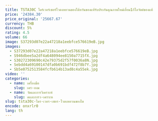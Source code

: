 ```yaml
---
title: TSTA30C ไดร์เวอร์เซอร์โวตงหยวนของไต้หวันของแท้รับประกันคุณภาพใหม่เอี่ยม1กิโลวัตต์ของแท้
price: '24384.30'
price_original: '25667.67'
currency: THB
discount: 5%
rating: 4.5
volume: 66
image: S37293d07e22a47218a1eebfce576619eB.jpg
images:
  - S37293d07e22a47218a1eebfce576619eB.jpg
  - S946dbee5a2df4a648094ee8150a7715fX.jpg
  - S30272309690c42e79375d2f57f0036a8N.jpg
  - Sebdd4a69100147dfa0b691bdf472f8b7Y.jpg
  - Sb5e0752513584fcfb614b13ad8c4a55ek.jpg
video: ''
categories:
  - name: เครื่องมือ
    slug: เคร-องม
  - name: วัดและการวิเคราะห์
    slug: ดและการว-เคราะห
slug: tsta30c-ไดร-เวอร-เซอร-โวตงหยวนของไต
encode: onxrlr0
lang: th
---
```

  